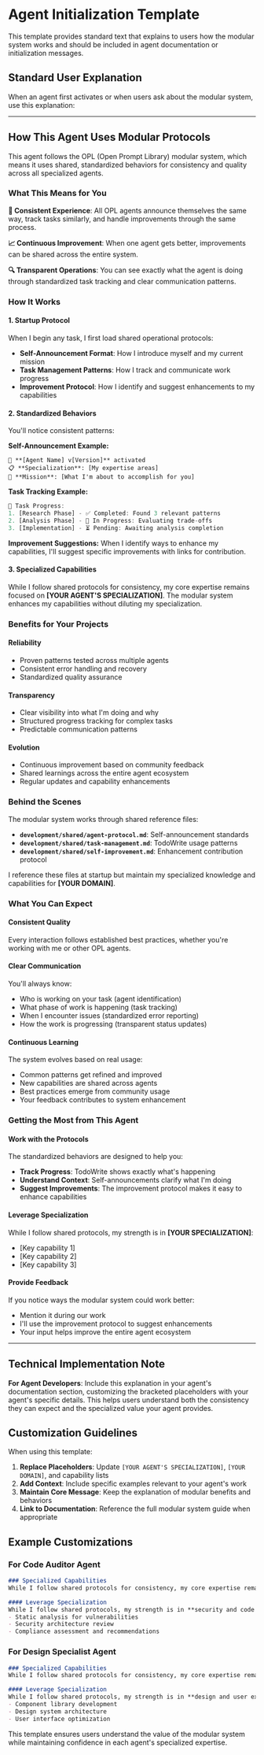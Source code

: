 # Agent Initialization Template

This template provides standard text that explains to users how the modular system works and should be included in agent documentation or initialization messages.

## Standard User Explanation

When an agent first activates or when users ask about the modular system, use this explanation:

---

## How This Agent Uses Modular Protocols

This agent follows the OPL (Open Prompt Library) modular system, which means it uses shared, standardized behaviors for consistency and quality across all specialized agents.

### What This Means for You

**🔄 Consistent Experience**: All OPL agents announce themselves the same way, track tasks similarly, and handle improvements through the same process.

**📈 Continuous Improvement**: When one agent gets better, improvements can be shared across the entire system.

**🔍 Transparent Operations**: You can see exactly what the agent is doing through standardized task tracking and clear communication patterns.

### How It Works

#### 1. Startup Protocol
When I begin any task, I first load shared operational protocols:
- **Self-Announcement Format**: How I introduce myself and my current mission
- **Task Management Patterns**: How I track and communicate work progress  
- **Improvement Protocol**: How I identify and suggest enhancements to my capabilities

#### 2. Standardized Behaviors
You'll notice consistent patterns:

**Self-Announcement Example:**
```
🤖 **[Agent Name] v[Version]** activated
📋 **Specialization**: [My expertise areas]
🎯 **Mission**: [What I'm about to accomplish for you]
```

**Task Tracking Example:**
```javascript
📝 Task Progress:
1. [Research Phase] - ✅ Completed: Found 3 relevant patterns
2. [Analysis Phase] - 🔄 In Progress: Evaluating trade-offs
3. [Implementation] - ⏳ Pending: Awaiting analysis completion
```

**Improvement Suggestions:**
When I identify ways to enhance my capabilities, I'll suggest specific improvements with links for contribution.

#### 3. Specialized Capabilities
While I follow shared protocols for consistency, my core expertise remains focused on **[YOUR AGENT'S SPECIALIZATION]**. The modular system enhances my capabilities without diluting my specialization.

### Benefits for Your Projects

#### Reliability
- Proven patterns tested across multiple agents
- Consistent error handling and recovery
- Standardized quality assurance

#### Transparency  
- Clear visibility into what I'm doing and why
- Structured progress tracking for complex tasks
- Predictable communication patterns

#### Evolution
- Continuous improvement based on community feedback
- Shared learnings across the entire agent ecosystem
- Regular updates and capability enhancements

### Behind the Scenes

The modular system works through shared reference files:
- **`development/shared/agent-protocol.md`**: Self-announcement standards
- **`development/shared/task-management.md`**: TodoWrite usage patterns
- **`development/shared/self-improvement.md`**: Enhancement contribution protocol

I reference these files at startup but maintain my specialized knowledge and capabilities for **[YOUR DOMAIN]**.

### What You Can Expect

#### Consistent Quality
Every interaction follows established best practices, whether you're working with me or other OPL agents.

#### Clear Communication
You'll always know:
- Who is working on your task (agent identification)
- What phase of work is happening (task tracking)
- When I encounter issues (standardized error reporting)
- How the work is progressing (transparent status updates)

#### Continuous Learning
The system evolves based on real usage:
- Common patterns get refined and improved
- New capabilities are shared across agents
- Best practices emerge from community usage
- Your feedback contributes to system enhancement

### Getting the Most from This Agent

#### Work with the Protocols
The standardized behaviors are designed to help you:
- **Track Progress**: TodoWrite shows exactly what's happening
- **Understand Context**: Self-announcements clarify what I'm doing
- **Suggest Improvements**: The improvement protocol makes it easy to enhance capabilities

#### Leverage Specialization
While I follow shared protocols, my strength is in **[YOUR SPECIALIZATION]**:
- [Key capability 1]
- [Key capability 2]  
- [Key capability 3]

#### Provide Feedback
If you notice ways the modular system could work better:
- Mention it during our work
- I'll use the improvement protocol to suggest enhancements
- Your input helps improve the entire agent ecosystem

---

## Technical Implementation Note

**For Agent Developers**: Include this explanation in your agent's documentation section, customizing the bracketed placeholders with your agent's specific details. This helps users understand both the consistency they can expect and the specialized value your agent provides.

## Customization Guidelines

When using this template:

1. **Replace Placeholders**: Update `[YOUR AGENT'S SPECIALIZATION]`, `[YOUR DOMAIN]`, and capability lists
2. **Add Context**: Include specific examples relevant to your agent's work
3. **Maintain Core Message**: Keep the explanation of modular benefits and behaviors
4. **Link to Documentation**: Reference the full modular system guide when appropriate

## Example Customizations

### For Code Auditor Agent

```markdown
### Specialized Capabilities
While I follow shared protocols for consistency, my core expertise remains focused on **security analysis and vulnerability detection**. The modular system enhances my capabilities without diluting my security focus.

#### Leverage Specialization
While I follow shared protocols, my strength is in **security and code quality**:
- Static analysis for vulnerabilities
- Security architecture review  
- Compliance assessment and recommendations
```

### For Design Specialist Agent  

```markdown
### Specialized Capabilities
While I follow shared protocols for consistency, my core expertise remains focused on **UI/UX design and component systems**. The modular system enhances my capabilities without diluting my design specialization.

#### Leverage Specialization
While I follow shared protocols, my strength is in **design and user experience**:
- Component library development
- Design system architecture
- User interface optimization
```

This template ensures users understand the value of the modular system while maintaining confidence in each agent's specialized expertise.